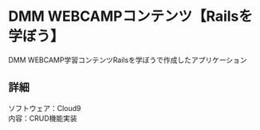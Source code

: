 # DMM WEBCAMPコンテンツ【Railsを学ぼう】
DMM WEBCAMP学習コンテンツRailsを学ぼうで作成したアプリケーション

## 詳細
ソフトウェア：Cloud9<br>
内容：CRUD機能実装
